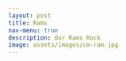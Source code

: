 ```yaml
---
layout: post
title: Rams
nav-menu: true
description: Our Rams Rock
image: assets/images/cm-ram.jpg
---
```

